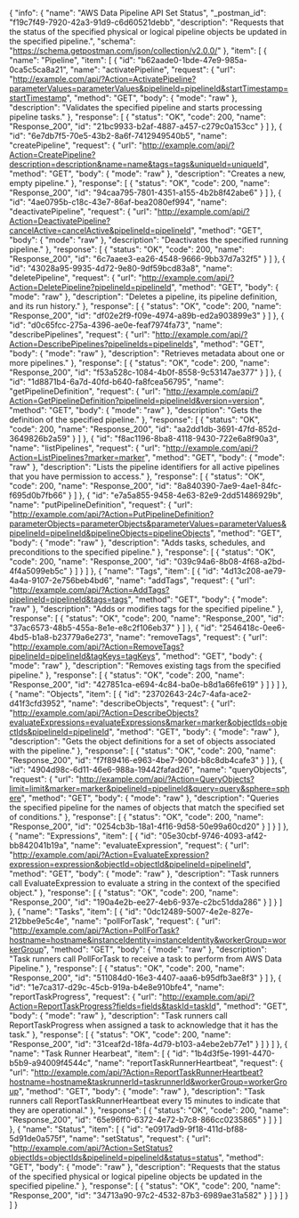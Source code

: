 {
  "info": {
    "name": "AWS Data Pipeline API Set Status",
    "_postman_id": "f19c7f49-7920-42a3-91d9-c6d60521debb",
    "description": "Requests that the status of the specified physical or logical pipeline objects be updated in the specified pipeline.",
    "schema": "https://schema.getpostman.com/json/collection/v2.0.0/"
  },
  "item": [
    {
      "name": "Pipeline",
      "item": [
        {
          "id": "b62aade0-1bde-47e9-985a-0ca5c5ca8a21",
          "name": "activatePipeline",
          "request": {
            "url": "http://example.com/api/?Action=ActivatePipeline?parameterValues=parameterValues&pipelineId=pipelineId&startTimestamp=startTimestamp",
            "method": "GET",
            "body": {
              "mode": "raw"
            },
            "description": "Validates the specified pipeline and starts processing pipeline tasks."
          },
          "response": [
            {
              "status": "OK",
              "code": 200,
              "name": "Response_200",
              "id": "21bc9933-b2af-4887-a457-c279c0a153cc"
            }
          ]
        },
        {
          "id": "6e7db7f5-70e5-43b2-8a6f-7412949540b5",
          "name": "createPipeline",
          "request": {
            "url": "http://example.com/api/?Action=CreatePipeline?description=description&name=name&tags=tags&uniqueId=uniqueId",
            "method": "GET",
            "body": {
              "mode": "raw"
            },
            "description": "Creates a new, empty pipeline."
          },
          "response": [
            {
              "status": "OK",
              "code": 200,
              "name": "Response_200",
              "id": "94caa795-7801-4351-a155-4b2b8f42abe6"
            }
          ]
        },
        {
          "id": "4ae0795b-c18c-43e7-86af-bea2080ef994",
          "name": "deactivatePipeline",
          "request": {
            "url": "http://example.com/api/?Action=DeactivatePipeline?cancelActive=cancelActive&pipelineId=pipelineId",
            "method": "GET",
            "body": {
              "mode": "raw"
            },
            "description": "Deactivates the specified running pipeline."
          },
          "response": [
            {
              "status": "OK",
              "code": 200,
              "name": "Response_200",
              "id": "6c7aaee3-ea26-4548-9666-9bb37d7a32f5"
            }
          ]
        },
        {
          "id": "43028a95-9935-4d72-9e80-9df59bcd83a8",
          "name": "deletePipeline",
          "request": {
            "url": "http://example.com/api/?Action=DeletePipeline?pipelineId=pipelineId",
            "method": "GET",
            "body": {
              "mode": "raw"
            },
            "description": "Deletes a pipeline, its pipeline definition, and its run history."
          },
          "response": [
            {
              "status": "OK",
              "code": 200,
              "name": "Response_200",
              "id": "df02e2f9-f09e-4974-a89b-ed2a903899e3"
            }
          ]
        },
        {
          "id": "d0c65fcc-275a-4396-ae0e-feaf7974fa73",
          "name": "describePipelines",
          "request": {
            "url": "http://example.com/api/?Action=DescribePipelines?pipelineIds=pipelineIds",
            "method": "GET",
            "body": {
              "mode": "raw"
            },
            "description": "Retrieves metadata about one or more pipelines."
          },
          "response": [
            {
              "status": "OK",
              "code": 200,
              "name": "Response_200",
              "id": "f53a528c-1084-4b0f-8558-9c53147ae377"
            }
          ]
        },
        {
          "id": "1d8871b4-6a7d-40fd-b640-fa8fcea56795",
          "name": "getPipelineDefinition",
          "request": {
            "url": "http://example.com/api/?Action=GetPipelineDefinition?pipelineId=pipelineId&version=version",
            "method": "GET",
            "body": {
              "mode": "raw"
            },
            "description": "Gets the definition of the specified pipeline."
          },
          "response": [
            {
              "status": "OK",
              "code": 200,
              "name": "Response_200",
              "id": "aa2dd1db-3691-47fd-852d-3649826b2a59"
            }
          ]
        },
        {
          "id": "f8ac1196-8ba8-4118-9430-722e6a8f90a3",
          "name": "listPipelines",
          "request": {
            "url": "http://example.com/api/?Action=ListPipelines?marker=marker",
            "method": "GET",
            "body": {
              "mode": "raw"
            },
            "description": "Lists the pipeline identifiers for all active pipelines that you have permission to access."
          },
          "response": [
            {
              "status": "OK",
              "code": 200,
              "name": "Response_200",
              "id": "8a840390-7ae9-4ae1-84fc-f695d0b7fb66"
            }
          ]
        },
        {
          "id": "e7a5a855-9458-4e63-82e9-2dd51486929b",
          "name": "putPipelineDefinition",
          "request": {
            "url": "http://example.com/api/?Action=PutPipelineDefinition?parameterObjects=parameterObjects&parameterValues=parameterValues&pipelineId=pipelineId&pipelineObjects=pipelineObjects",
            "method": "GET",
            "body": {
              "mode": "raw"
            },
            "description": "Adds tasks, schedules, and preconditions to the specified pipeline."
          },
          "response": [
            {
              "status": "OK",
              "code": 200,
              "name": "Response_200",
              "id": "039c94a6-8b08-4f68-a2bd-4f4a5099eb5c"
            }
          ]
        }
      ]
    },
    {
      "name": "Tags",
      "item": [
        {
          "id": "4d13c208-ae79-4a4a-9107-2e756beb4bd6",
          "name": "addTags",
          "request": {
            "url": "http://example.com/api/?Action=AddTags?pipelineId=pipelineId&tags=tags",
            "method": "GET",
            "body": {
              "mode": "raw"
            },
            "description": "Adds or modifies tags for the specified pipeline."
          },
          "response": [
            {
              "status": "OK",
              "code": 200,
              "name": "Response_200",
              "id": "37ac6573-48b5-455a-8e1e-e8c2f106eb37"
            }
          ]
        },
        {
          "id": "2546418c-0ee6-4bd5-b1a8-b23779a6e273",
          "name": "removeTags",
          "request": {
            "url": "http://example.com/api/?Action=RemoveTags?pipelineId=pipelineId&tagKeys=tagKeys",
            "method": "GET",
            "body": {
              "mode": "raw"
            },
            "description": "Removes existing tags from the specified pipeline."
          },
          "response": [
            {
              "status": "OK",
              "code": 200,
              "name": "Response_200",
              "id": "427851ca-e694-4c84-ba0e-b8d1a66fe619"
            }
          ]
        }
      ]
    },
    {
      "name": "Objects",
      "item": [
        {
          "id": "23702643-24c7-4afa-ace2-d41f3cfd3952",
          "name": "describeObjects",
          "request": {
            "url": "http://example.com/api/?Action=DescribeObjects?evaluateExpressions=evaluateExpressions&marker=marker&objectIds=objectIds&pipelineId=pipelineId",
            "method": "GET",
            "body": {
              "mode": "raw"
            },
            "description": "Gets the object definitions for a set of objects associated with the pipeline."
          },
          "response": [
            {
              "status": "OK",
              "code": 200,
              "name": "Response_200",
              "id": "f7f89416-e963-4be7-900d-b8c8db4cafe3"
            }
          ]
        },
        {
          "id": "4904d98c-6d11-46e6-988a-19442fafad26",
          "name": "queryObjects",
          "request": {
            "url": "http://example.com/api/?Action=QueryObjects?limit=limit&marker=marker&pipelineId=pipelineId&query=query&sphere=sphere",
            "method": "GET",
            "body": {
              "mode": "raw"
            },
            "description": "Queries the specified pipeline for the names of objects that match the specified set of conditions."
          },
          "response": [
            {
              "status": "OK",
              "code": 200,
              "name": "Response_200",
              "id": "0254cb3b-18a1-4f16-9d58-50e99a60cd20"
            }
          ]
        }
      ]
    },
    {
      "name": "Expressions",
      "item": [
        {
          "id": "05e30cbf-9746-4093-af42-bb842041b19a",
          "name": "evaluateExpression",
          "request": {
            "url": "http://example.com/api/?Action=EvaluateExpression?expression=expression&objectId=objectId&pipelineId=pipelineId",
            "method": "GET",
            "body": {
              "mode": "raw"
            },
            "description": "Task runners call EvaluateExpression to evaluate a string in the context of the specified object."
          },
          "response": [
            {
              "status": "OK",
              "code": 200,
              "name": "Response_200",
              "id": "190a4e2b-ee27-4eb6-937e-c2bc51dda286"
            }
          ]
        }
      ]
    },
    {
      "name": "Tasks",
      "item": [
        {
          "id": "0dc12489-5007-4e2e-827e-212bbe9e5c4e",
          "name": "pollForTask",
          "request": {
            "url": "http://example.com/api/?Action=PollForTask?hostname=hostname&instanceIdentity=instanceIdentity&workerGroup=workerGroup",
            "method": "GET",
            "body": {
              "mode": "raw"
            },
            "description": "Task runners call PollForTask to receive a task to perform from AWS Data Pipeline."
          },
          "response": [
            {
              "status": "OK",
              "code": 200,
              "name": "Response_200",
              "id": "511084d0-16e3-4407-aaa6-b95dfb3ae8f3"
            }
          ]
        },
        {
          "id": "1e7ca317-d29c-45cb-919a-b4e8e910bfe4",
          "name": "reportTaskProgress",
          "request": {
            "url": "http://example.com/api/?Action=ReportTaskProgress?fields=fields&taskId=taskId",
            "method": "GET",
            "body": {
              "mode": "raw"
            },
            "description": "Task runners call ReportTaskProgress when assigned a task to acknowledge that it has the task."
          },
          "response": [
            {
              "status": "OK",
              "code": 200,
              "name": "Response_200",
              "id": "31ceaf2d-18fa-4d79-b103-a4ebe2eb77e1"
            }
          ]
        }
      ]
    },
    {
      "name": "Task Runner Hearbeat",
      "item": [
        {
          "id": "1b4d3f5e-1991-4470-b5b9-a94009f4544c",
          "name": "reportTaskRunnerHeartbeat",
          "request": {
            "url": "http://example.com/api/?Action=ReportTaskRunnerHeartbeat?hostname=hostname&taskrunnerId=taskrunnerId&workerGroup=workerGroup",
            "method": "GET",
            "body": {
              "mode": "raw"
            },
            "description": "Task runners call ReportTaskRunnerHeartbeat every 15 minutes to indicate that they are operational."
          },
          "response": [
            {
              "status": "OK",
              "code": 200,
              "name": "Response_200",
              "id": "65e96ff0-6372-4e72-b7c8-866cc0235865"
            }
          ]
        }
      ]
    },
    {
      "name": "Status",
      "item": [
        {
          "id": "e0917ad9-9f18-411d-bf88-5d91de0a575f",
          "name": "setStatus",
          "request": {
            "url": "http://example.com/api/?Action=SetStatus?objectIds=objectIds&pipelineId=pipelineId&status=status",
            "method": "GET",
            "body": {
              "mode": "raw"
            },
            "description": "Requests that the status of the specified physical or logical pipeline objects be updated in the specified pipeline."
          },
          "response": [
            {
              "status": "OK",
              "code": 200,
              "name": "Response_200",
              "id": "34713a90-97c2-4532-87b3-6989ae31a582"
            }
          ]
        }
      ]
    }
  ]
}
